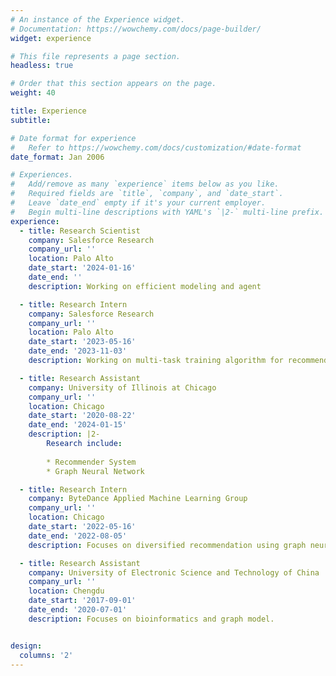 ```yaml
---
# An instance of the Experience widget.
# Documentation: https://wowchemy.com/docs/page-builder/
widget: experience

# This file represents a page section.
headless: true

# Order that this section appears on the page.
weight: 40

title: Experience
subtitle:

# Date format for experience
#   Refer to https://wowchemy.com/docs/customization/#date-format
date_format: Jan 2006

# Experiences.
#   Add/remove as many `experience` items below as you like.
#   Required fields are `title`, `company`, and `date_start`.
#   Leave `date_end` empty if it's your current employer.
#   Begin multi-line descriptions with YAML's `|2-` multi-line prefix.
experience:
  - title: Research Scientist
    company: Salesforce Research
    company_url: ''
    location: Palo Alto
    date_start: '2024-01-16'
    date_end: ''
    description: Working on efficient modeling and agent

  - title: Research Intern
    company: Salesforce Research
    company_url: ''
    location: Palo Alto
    date_start: '2023-05-16'
    date_end: '2023-11-03'
    description: Working on multi-task training algorithm for recommender system

  - title: Research Assistant
    company: University of Illinois at Chicago
    company_url: ''
    location: Chicago
    date_start: '2020-08-22'
    date_end: '2024-01-15'
    description: |2-
        Research include:
        
        * Recommender System
        * Graph Neural Network

  - title: Research Intern
    company: ByteDance Applied Machine Learning Group
    company_url: ''
    location: Chicago
    date_start: '2022-05-16'
    date_end: '2022-08-05'
    description: Focuses on diversified recommendation using graph neural network and submodular function. 

  - title: Research Assistant
    company: University of Electronic Science and Technology of China
    company_url: ''
    location: Chengdu
    date_start: '2017-09-01'
    date_end: '2020-07-01'
    description: Focuses on bioinformatics and graph model.


design:
  columns: '2'
---
```

